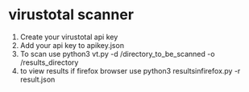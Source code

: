 # virustotal scanner
1. Create your virustotal api key
2. Add your api key to apikey.json
3. To scan use 
      python3 vt.py -d /directory_to_be_scanned -o /results_directory
4. to view results if firefox browser use
      python3 resultsinfirefox.py -r result.json
